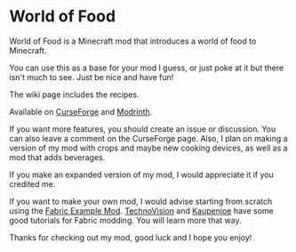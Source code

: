 # World of Food
World of Food is a Minecraft mod that introduces a world of food to Minecraft.

You can use this as a base for your mod I guess, or just poke at it but there isn't much to see. Just be nice and have fun!

The wiki page includes the recipes.

Available on [CurseForge](https://www.curseforge.com/minecraft/mc-mods/world-of-food) and [Modrinth](https://modrinth.com/mod/world-of-food).

If you want more features, you should create an issue or discussion. You can also leave a comment on the CurseForge page.
Also, I plan on making a version of my mod with crops and maybe new cooking devices, as well as a mod that adds beverages.

If you make an expanded version of my mod, I would appreciate it if you credited me.

If you want to make your own mod, I would advise starting from scratch using the [Fabric Example Mod](https://github.com/FabricMC/fabric-example-mod). [TechnoVision](https://www.youtube.com/channel/UC3n-lKS-MYlunVtErgzSFZg) and [Kaupenjoe](https://www.youtube.com/channel/UCbzPhyLcO8VP25dZ7kaUyAw) have some good tutorials for Fabric modding. You will learn more that way.

Thanks for checking out my mod, good luck and I hope you enjoy!
